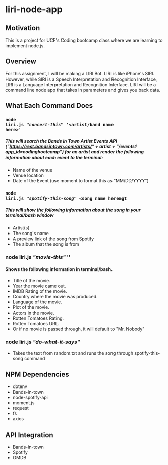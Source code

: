   # liri-node-app



## Motivation
This is a project for UCF's Coding bootcamp class where we are learning to implement node.js.

## Overview
For this assignment, I will be making a LIRI Bot. LIRI is like iPhone's SIRI. However, while SIRI is a Speech Interpretation and Recognition Interface, LIRI is a Language Interpretation and Recognition Interface. LIRI will be a command line node app that takes in parameters and gives you back data.

## What Each Command Does

### <code>node liri.js *"concert-this"* '<artist/band name here>'</code>
##### This will search the Bands in Town Artist Events API ("https://rest.bandsintown.com/artists/" + artist + "/events?       app_id=codingbootcamp") for an artist and render the following information about each event to the terminal:
  - Name of the venue
  - Venue location
  - Date of the Event (use moment to format this as "MM/DD/YYYY")

### <code>node liri.js *"spotify-this-song"* &lt;song name here&gt </code>
##### This will show the following information about the song in your terminal/bash window
- Artist(s)
- The song's name
- A preview link of the song from Spotify
- The album that the song is from

### node liri.js *"movie-this"* '<movie name>'
#### Shows the following information in terminal/bash.
- Title of the movie.
- Year the movie came out.
- IMDB Rating of the movie.
- Country where the movie was produced.
- Language of the movie.
- Plot of the movie.
- Actors in the movie.
- Rotten Tomatoes Rating.
- Rotten Tomatoes URL.
- Or if no movie is passed through, it will default to "Mr. Nobody"

### node liri.js *"do-what-it-says"*
- Takes the text from random.txt and runs the song through spotify-this-song command

## NPM Dependencies
* dotenv
* Bands-in-town
* node-spotify-api
* moment.js
* request
* fs
* axios


## API Integration
* Bands-in-town
* Spotify
* OMDB


